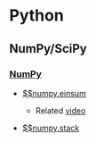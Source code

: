 # Python

## NumPy/SciPy

### [NumPy](https://numpy.org/doc/stable/)

- [$$numpy.einsum](https://numpy.org/doc/2.1/reference/generated/numpy.einsum.html)

  - Related [video](https://www.youtube.com/watch?v=CLrTj7D2fLM)

- [$$numpy.stack](https://numpy.org/doc/stable/reference/generated/numpy.stack.html)

